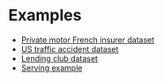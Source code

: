 # Examples

- [Private motor French insurer dataset](https://github.com/MindSetLib/Insolver/blob/master/examples/Insolver_FreMPL.ipynb)
- [US  traffic accident dataset](https://github.com/MindSetLib/Insolver/blob/master/examples/Insolver_US_Accidents.ipynb)
- [Lending club dataset](https://github.com/MindSetLib/Insolver/blob/master/examples/Insolver_LendingClub.ipynb)
- [Serving example](https://github.com/MindSetLib/Insolver/blob/master/examples/serving_example)